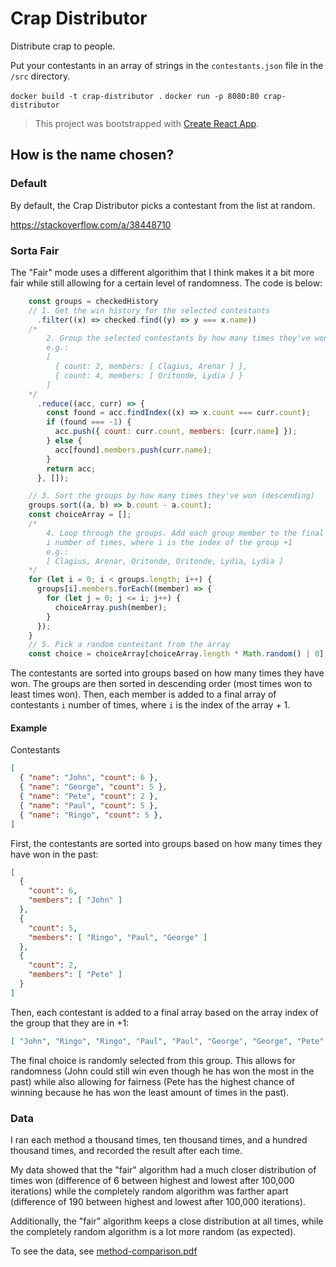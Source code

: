 # Crap Distributor

Distribute crap to people.

Put your contestants in an array of strings in the `contestants.json` file in the `/src` directory.

`docker build -t crap-distributor .`
`docker run -p 8080:80 crap-distributor`

> This project was bootstrapped with [Create React App](https://github.com/facebook/create-react-app).

## How is the name chosen?

### Default

By default, the Crap Distributor picks a contestant from the list at random.

https://stackoverflow.com/a/38448710

### Sorta Fair

The "Fair" mode uses a different algorithim that I think makes it a bit more fair while still allowing for a certain level of randomness. The code is below:

```javascript
    const groups = checkedHistory
    // 1. Get the win history for the selected contestants
      .filter((x) => checked.find((y) => y === x.name))
    /*
        2. Group the selected contestants by how many times they've won
        e.g.:
        [
          { count: 2, members: [ Clagius, Arenar ] },
          { count: 4, members: [ Oritonde, Lydia ] }
        ]
    */
      .reduce((acc, curr) => {
        const found = acc.findIndex((x) => x.count === curr.count);
        if (found === -1) {
          acc.push({ count: curr.count, members: [curr.name] });
        } else {
          acc[found].members.push(curr.name);
        }
        return acc;
      }, []);

    // 3. Sort the groups by how many times they've won (descending)
    groups.sort((a, b) => b.count - a.count);
    const choiceArray = [];
    /*
        4. Loop through the groups. Add each group member to the final array
        i number of times, where i is the index of the group +1
        e.g.:
        [ Clagius, Arenar, Oritonde, Oritonde, Lydia, Lydia ]
    */
    for (let i = 0; i < groups.length; i++) {
      groups[i].members.forEach((member) => {
        for (let j = 0; j <= i; j++) {
          choiceArray.push(member);
        }
      });
    }
    // 5. Pick a random contestant from the array
    const choice = choiceArray[choiceArray.length * Math.random() | 0];
```

The contestants are sorted into groups based on how many times they have won. The groups are then sorted in descending order (most times won to least times won). Then, each member is added to a final array of contestants `i` number of times, where `i` is the index of the array + 1.

#### Example

Contestants

```json
[
  { "name": "John", "count": 6 },
  { "name": "George", "count": 5 },
  { "name": "Pete", "count": 2 },
  { "name": "Paul", "count": 5 },
  { "name": "Ringo", "count": 5 },
]
```

First, the contestants are sorted into groups based on how many times they have won in the past:

```json
[
  {
    "count": 6,
    "members": [ "John" ]
  },
  {
    "count": 5,
    "members": [ "Ringo", "Paul", "George" ]
  },
  {
    "count": 2,
    "members": [ "Pete" ]
  }
]
```

Then, each contestant is added to a final array based on the array index of the group that they are in +1:

```json
[ "John", "Ringo", "Ringo", "Paul", "Paul", "George", "George", "Pete", "Pete", "Pete" ]
```

The final choice is randomly selected from this group. This allows for randomness (John could still win even though he has won the most in the past) while also allowing for fairness (Pete has the highest chance of winning because he has won the least amount of times in the past).

### Data

I ran each method a thousand times, ten thousand times, and a hundred thousand times, and recorded the result after each time. 

My data showed that the "fair" algorithm had a much closer distribution of times won (difference of 6 between highest and lowest after 100,000 iterations) while the completely random algorithm was farther apart (difference of 190 between highest and lowest after 100,000 iterations). 

Additionally, the "fair" algorithm keeps a close distribution at all times, while the completely random algorithm is a lot more random (as expected).

To see the data, see [method-comparison.pdf](method-comparison.pdf)